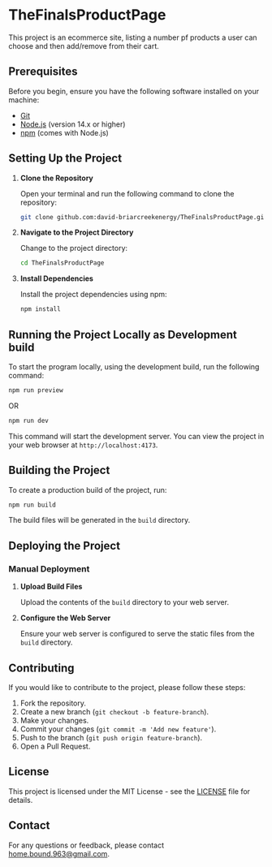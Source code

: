 # TheFinalsProductPage

This project is an ecommerce site, listing a number pf products a user can choose and then add/remove from their cart.

## Prerequisites

Before you begin, ensure you have the following software installed on your machine:

- [Git](https://git-scm.com/)
- [Node.js](https://nodejs.org/) (version 14.x or higher)
- [npm](https://www.npmjs.com/) (comes with Node.js)

## Setting Up the Project

1. **Clone the Repository**

   Open your terminal and run the following command to clone the repository:

   ```sh
   git clone github.com:david-briarcreekenergy/TheFinalsProductPage.git
   ```

2. **Navigate to the Project Directory**

   Change to the project directory:

   ```sh
   cd TheFinalsProductPage
   ```

3. **Install Dependencies**

   Install the project dependencies using npm:

   ```sh
   npm install
   ```

## Running the Project Locally as Development build

To start the program locally, using the development build, run the following command:

```sh
npm run preview
```

OR

``` sh
npm run dev
```

This command will start the development server. You can view the project in your web browser at `http://localhost:4173`.

## Building the Project

To create a production build of the project, run:

```sh
npm run build
```

The build files will be generated in the `build` directory.

## Deploying the Project

### Manual Deployment

1. **Upload Build Files**

   Upload the contents of the `build` directory to your web server.

2. **Configure the Web Server**

   Ensure your web server is configured to serve the static files from the `build` directory.

## Contributing

If you would like to contribute to the project, please follow these steps:

1. Fork the repository.
2. Create a new branch (`git checkout -b feature-branch`).
3. Make your changes.
4. Commit your changes (`git commit -m 'Add new feature'`).
5. Push to the branch (`git push origin feature-branch`).
6. Open a Pull Request.

## License

This project is licensed under the MIT License - see the [LICENSE](LICENSE) file for details.

## Contact

For any questions or feedback, please contact [home.bound.963@gmail.com](mailto:home.bound.963@gmail.com).
